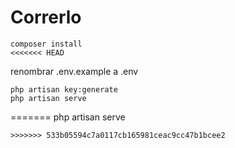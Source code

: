 # Correrlo
```
composer install
<<<<<<< HEAD
```
renombrar .env.example a .env
```
php artisan key:generate
php artisan serve
```
=======
php artisan serve
```
>>>>>>> 533b05594c7a0117cb165981ceac9cc47b1bcee2
